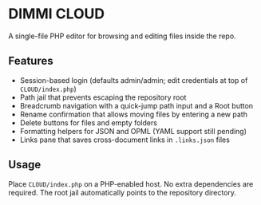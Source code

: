 # DIMMI CLOUD

A single-file PHP editor for browsing and editing files inside the repo.

## Features
- Session-based login (defaults admin/admin; edit credentials at top of `CLOUD/index.php`)
- Path jail that prevents escaping the repository root
- Breadcrumb navigation with a quick-jump path input and a Root button
- Rename confirmation that allows moving files by entering a new path
- Delete buttons for files and empty folders
- Formatting helpers for JSON and OPML (YAML support still pending)
- Links pane that saves cross-document links in `.links.json` files

## Usage
Place `CLOUD/index.php` on a PHP-enabled host. No extra dependencies are required.
The root jail automatically points to the repository directory.
